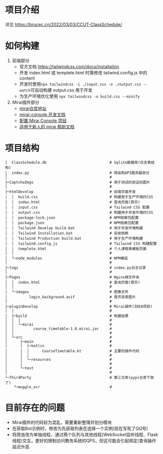 # 项目介绍
详见 https://brucec.cn/2022/03/03/CCUT-ClassSchedule/

# 如何构建
1. 前端部分
   * 官方文档 https://tailwindcss.com/docs/installation
   * 开发 index.html 或 templete.html 时需修改 tailwind.config.js 中的 content
   * 开发时使用```npx tailwindcss -i ./input.css -o ./output.css --watch```可自动构建 output.css 用于开发
   * 为生产环境优化使用 ```npx tailwindcss -o build.css --minify```
2. Mirai插件部分
   * [mirai仓库地址](https://github.com/mamoe/mirai)
   * [mirai-console 开发文档](https://github.com/mamoe/mirai-console/tree/master/docs)
   * [配置 Mirai Console 项目](https://github.com/mamoe/mirai-console/blob/master/docs/ConfiguringProjects.md)
   * [适用于新人的 mirai 帮助文档](https://mirai.mamoe.net/topic/802/%E9%80%82%E7%94%A8%E4%BA%8E%E6%96%B0%E4%BA%BA%E7%9A%84-mirai-%E5%B8%AE%E5%8A%A9%E6%96%87%E6%A1%A3-%E5%A4%87%E4%BB%BD)

# 项目结构
```
│  ClassSchedule.db                             # Sqlite数据库(仅含表结构)
│  index.py                                     # 爬虫和API服务器部分
│                                               #
├─CaptchaImgs                                   # 用于测试的验证码图片
│                                               #
├─htmlDevelop                                   # 前端页面开发
│  │  build.css                                 # 构建用于生产环境的CSS
│  │  index.html                                # 查询页面(首页)
│  │  input.css                                 # Tailwind CSS 配置
│  │  output.css                                # 构建用于开发环境的CSS
│  │  package-lock.json                         # NPM依赖包配置
│  │  package.json                              # NPM依赖包配置
│  │  Tailwind Develop build.bat                # 用于开发环境构建
│  │  Tailwind Installation.bat                 # 安装依赖
│  │  Tailwind Production build.bat             # 用于生产环境构建
│  │  tailwind.config.js                        # Tailwind CSS 构建配置
│  │  templete.html                             # 个人课程表模板页面
│  │                                            #
│  └─node_modules                               # NPM模组
│                                               #
├─logs                                          # index.py日志记录
│                                               #
├─Pages                                         # Nginx根文件夹
│  │  index.html                                # 查询页面(首页)
│  │                                            #
│  └─images                                     # 图像文件
│          login_background.avif                # 首页背景图片
│                                               #
├─pluginDevelop                                 # Mirai插件(IDEA项目)
│  │                                            #
│  ├─build                                      # 构建结果
│  │  │                                         #
│  │  └─mirai                                   #
│  │         course_timetable-1.0.mirai.jar     #
│  │                                            #
│  └─src                                        #
│      ├─main                                   #
│      │  ├─kotlin                              #
│      │  │      CourseTimetable.kt             # 主要的插件代码
│      │  │                                     #
│      │  └─resources                           #
│      │                                        #
│      └─test                                   #
│                                               #
└─ThirdParty                                    # 第三方库(pypi仓库下架了)
    └─muggle_ocr                                #
```

# 目前存在的问题
* Mirai插件的代码较为混乱，需要重新整理并划分模块
* 在获取Bot示例时，修改为先获取列表在选择一个实例(现在写死了QQ号)
* 将爬虫改为单独线程，通过两个队列与其他线程(WebSocket监听线程、Flask线程)交互，更好的限制访问教务系统的QPS，但这可能会引起绑定/查询操作延迟升高